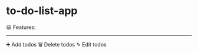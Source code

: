 # to-do-list-app
😃 Features:
__________________________________________________________________________________________________________________________________________________________________________________
➕ Add todos
🗑️ Delete todos
✎  Edit todos
